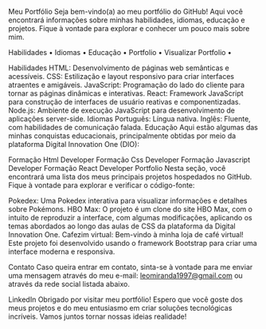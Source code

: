 Meu Portfólio
Seja bem-vindo(a) ao meu portfólio do GitHub! Aqui você encontrará informações sobre minhas habilidades, idiomas, educação e projetos. Fique à vontade para explorar e conhecer um pouco mais sobre mim.

Habilidades • Idiomas • Educação • Portfolio • Visualizar Portfolio •

Habilidades
HTML: Desenvolvimento de páginas web semânticas e acessíveis.
CSS: Estilização e layout responsivo para criar interfaces atraentes e amigáveis.
JavaScript: Programação do lado do cliente para tornar as páginas dinâmicas e interativas.
React: Framework JavaScript para construção de interfaces de usuário reativas e componentizadas.
Node.js: Ambiente de execução JavaScript para desenvolvimento de aplicações server-side.
Idiomas
Português: Língua nativa.
Inglês: Fluente, com habilidades de comunicação falada.
Educação
Aqui estão algumas das minhas conquistas educacionais, principalmente obtidas por meio da plataforma Digital Innovation One (DIO):

Formação Html Developer
Formação Css Developer
Formação Javascript Developer
Formação React Developer 
Portfolio
Nesta seção, você encontrará uma lista dos meus principais projetos hospedados no GitHub. Fique à vontade para explorar e verificar o código-fonte:

Pokedex: Uma Pokedex interativa para visualizar informações e detalhes sobre Pokémons.
HBO Max: O projeto é um clone do site HBO Max, com o intuito de reproduzir a interface, com algumas modificações, aplicando os temas abordados ao longo das aulas de CSS da plataforma da Digital Innovation One.
Cafezim virtual: Bem-vindo à minha loja de café virtual! Este projeto foi desenvolvido usando o framework Bootstrap para criar uma interface moderna e responsiva.

Contato
Caso queira entrar em contato, sinta-se à vontade para me enviar uma mensagem através do meu e-mail: leomiranda1997@gmail.com ou através da rede social listada abaixo.

LinkedIn
Obrigado por visitar meu portfólio! Espero que você goste dos meus projetos e do meu entusiasmo em criar soluções tecnológicas incríveis. Vamos juntos tornar nossas ideias realidade!
